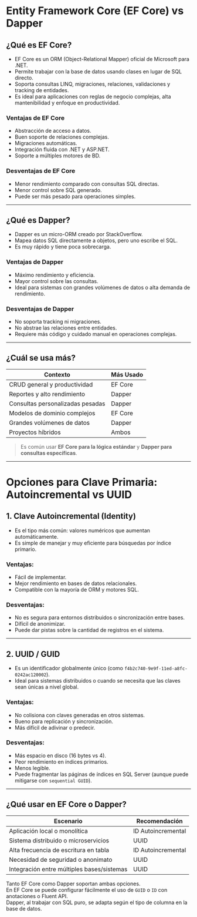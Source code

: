 
# Entity Framework Core (EF Core) vs Dapper

## ¿Qué es EF Core?

- EF Core es un ORM (Object-Relational Mapper) oficial de Microsoft para .NET.
- Permite trabajar con la base de datos usando clases en lugar de SQL directo.
- Soporta consultas LINQ, migraciones, relaciones, validaciones y tracking de entidades.
- Es ideal para aplicaciones con reglas de negocio complejas, alta mantenibilidad y enfoque en productividad.

### Ventajas de EF Core
- Abstracción de acceso a datos.
- Buen soporte de relaciones complejas.
- Migraciones automáticas.
- Integración fluida con .NET y ASP.NET.
- Soporte a múltiples motores de BD.

### Desventajas de EF Core
- Menor rendimiento comparado con consultas SQL directas.
- Menor control sobre SQL generado.
- Puede ser más pesado para operaciones simples.

---

## ¿Qué es Dapper?

- Dapper es un micro-ORM creado por StackOverflow.
- Mapea datos SQL directamente a objetos, pero uno escribe el SQL.
- Es muy rápido y tiene poca sobrecarga.

### Ventajas de Dapper
- Máximo rendimiento y eficiencia.
- Mayor control sobre las consultas.
- Ideal para sistemas con grandes volúmenes de datos o alta demanda de rendimiento.

### Desventajas de Dapper
- No soporta tracking ni migraciones.
- No abstrae las relaciones entre entidades.
- Requiere más código y cuidado manual en operaciones complejas.

---

## ¿Cuál se usa más?

| Contexto                         | Más Usado     |
|----------------------------------|---------------|
| CRUD general y productividad     | EF Core       |
| Reportes y alto rendimiento      | Dapper        |
| Consultas personalizadas pesadas | Dapper        |
| Modelos de dominio complejos     | EF Core       |
| Grandes volúmenes de datos       | Dapper        |
| Proyectos híbridos               | Ambos         |

> Es común usar **EF Core para la lógica estándar** y **Dapper para consultas específicas**.

---

# Opciones para Clave Primaria: Autoincremental vs UUID

## 1. Clave Autoincremental (Identity)

- Es el tipo más común: valores numéricos que aumentan automáticamente.
- Es simple de manejar y muy eficiente para búsquedas por índice primario.

### Ventajas:
- Fácil de implementar.
- Mejor rendimiento en bases de datos relacionales.
- Compatible con la mayoría de ORM y motores SQL.

### Desventajas:
- No es segura para entornos distribuidos o sincronización entre bases.
- Difícil de anonimizar.
- Puede dar pistas sobre la cantidad de registros en el sistema.

---

## 2. UUID / GUID

- Es un identificador globalmente único (como `f4b2c740-9e9f-11ed-a8fc-0242ac120002`).
- Ideal para sistemas distribuidos o cuando se necesita que las claves sean únicas a nivel global.

### Ventajas:
- No colisiona con claves generadas en otros sistemas.
- Bueno para replicación y sincronización.
- Más difícil de adivinar o predecir.

### Desventajas:
- Más espacio en disco (16 bytes vs 4).
- Peor rendimiento en índices primarios.
- Menos legible.
- Puede fragmentar las páginas de índices en SQL Server (aunque puede mitigarse con `sequential GUID`).

---

## ¿Qué usar en EF Core o Dapper?

| Escenario                                  | Recomendación           |
|--------------------------------------------|--------------------------|
| Aplicación local o monolítica              | ID Autoincremental       |
| Sistema distribuido o microservicios       | UUID                     |
| Alta frecuencia de escritura en tabla      | ID Autoincremental       |
| Necesidad de seguridad o anonimato         | UUID                     |
| Integración entre múltiples bases/sistemas | UUID                     |

Tanto EF Core como Dapper soportan ambas opciones.  
En EF Core se puede configurar fácilmente el uso de `GUID` o `ID` con anotaciones o Fluent API.  
Dapper, al trabajar con SQL puro, se adapta según el tipo de columna en la base de datos.


